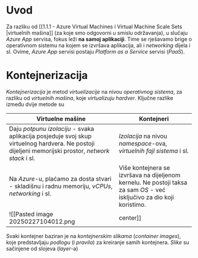 # Uvod
Za razliku od [[1.1.1 - Azure Virtual Machines i Virtual Machine Scale Sets |virtuelnih mašina]] (za koje smo odgovorni u smislu održavanja), u slučaju *Azure App* servisa, fokus leži **na samoj aplikaciji**. Time se rješavamo brige o operativnom sistemu na kojem se izvršava aplikacija, ali i *networking* dijela i sl. Ovime, *Azure App* servisi postaju *Platform as a Service* servisi (*PaaS*). 
# Kontejnerizacija
*Kontejnerizacija* je metod *virtuelizacije* na nivou *operativnog sistema*, za razliku od *virtuelnih mašina*, koje *virtualizuju hardver*. Ključne razlike između dvije metode su

| Virtuelne mašine                                                                                                                                    | Kontejneri                                                                                                              |
| --------------------------------------------------------------------------------------------------------------------------------------------------- | ----------------------------------------------------------------------------------------------------------------------- |
| Daju *potpunu izolaciju* - svaka aplikacija posjeduje svoj skup virtuelnog hardvera. Ne postoji dijeljeni memorijski prostor, *network stack* i sl. | *Izolacija* na nivou *namespace*-ova, *virtuelnih fajl sistema* i sl.                                                   |
| Na *Azure*-u, plaćamo za dosta stvari - skladišnu i radnu memoriju, *vCPUs*, *networking* i sl.                                                     | Više kontejnera se izvršava na dijeljenom kernelu. Ne postoji taksa za sam *OS* - već isključivo za dio koji koristimo. |
![[Pasted image 20250227104012.png | center]]

Svaki kontejner baziran je na *kontejnerskim slikama* (*container images*), koje predstavljaju *podlogu* (i *pravila*) za kreiranje samih kontejnera. *Slike* su sačinjene od slojeva (*layer*-a)   